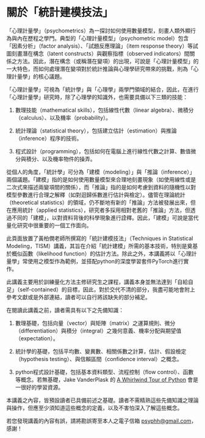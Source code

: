 關於「統計建模技法」
============================


「心理計量學」（psychometrics）為一探討如何使用數量模型，刻畫人類外顯行為與內在歷程之學門。典型的「心理計量模型」（psychometric model）包含「因素分析」（factor analysis）、「試題反應理論」（item response theory）等試圖刻畫潛在構念（latent constructs）與觀察指標（observed indicators）間關係之方法。因此，潛在構念（或稱潛在變項）的出現，可說是「心理計量模型」的一大特色，而如何處理潛在變項對於統計推論與心理學研究帶來的挑戰，則為「心理計量學」的核心議題。

「心理計量學」可視為「統計學」與「心理學」兩學門領域的結合，因此，在進行「心理計量學」研究時，除了心理學的知識外，也需要具備以下三類的技能：

1. 數理技能（mathematical skills），包括線性代數（linear algebra）、微積分（calculus）、以及機率（probability）。

2. 統計理論（statistical theory），包括建立估計（estimation）與推論（inference）程序的技術。

3. 程式設計（programming），包括如何在電腦上進行線性代數之計算、數值微分與積分、以及機率物件的操弄。

從個人的角度，「統計學」可分為「建模（modeling）」與「推論（inference）」兩個議題。「建模」指的是如何使用數量模型來合理地刻畫現象（如使用線性或是二次式來描述兩變項間的關係），而「推論」指的是如何考慮到資料的隨機性以對模型參數進行合理之解釋（如對迴歸係數進行估計與檢定）。儘管在理論統計（theoretical statistics）的領域，仍不斷地有新的「推論」方法被發展出來，但在應用統計（applied statistics），研究者多採用相對老舊的「推論」方法，但透過不同的「建模」，以對資料背後的科學現象進行詮釋。因此，「建模」可說是當代量化研究中很重要的一個工作面向。

此頁面放置了黃柏僩老師所撰寫的「統計建模技法」（Techniques in Statistical Modeling，TISM）講義，其旨在介紹「統計建模」所需的基本技術，特別是奠基於概似函數（likelihood function）的估計方法。除此之外，本講義將以「心理計量學」常使用之模型作為範例，並搭配python的深度學習套件PyTorch進行實作。

此講義主要用於訓練量化方法主修研究生之課程，講義本身並無法達到「自給自足」（self-contained）的目標，因此，對於交代不清的部分，我盡可能地會附上參考文獻或是外部連結，讀者可以自行將該缺失的部分補足。

在閱讀此講義之前，讀者需具有以下之先備知識：

1. 數理基礎，包括向量（vector）與矩陣（matrix）之運算規則、微分（differentiation）與積分（integral）之幾何意義、機率分配與期望值（expectation）。

2. 統計學的基礎，包括平均數、變異數、相關係數之計算，估計、假設檢定（hypothesis testing）、與信賴區間（confidence interval）之概念。

3. python程式設計基礎，包括基本資料類型、流程控制（flow control）、函數等概念。若無基礎，Jake VanderPlask 的 [A Whirlwind Tour of Python](https://jakevdp.github.io/WhirlwindTourOfPython) 會是一很好的學習資源。

本講義之內容，皆預設讀者已具備前述之基礎。讀者不需精熟這些先備知識之理論與操作，但應至少須知道這些概念的定義，以及不害怕深入了解這些概念。

若您發現講義的內容有誤，請將勘誤寄至本人之電子信箱 psyphh@gmail.com，感謝！
